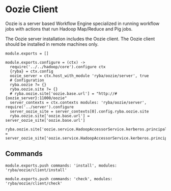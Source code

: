 
# Oozie Client

Oozie is a server based Workflow Engine specialized in running workflow jobs
with actions that run Hadoop Map/Reduce and Pig jobs.

The Oozie server installation includes the Oozie client. The Oozie client should
be installed in remote machines only.

    module.exports = []

    module.exports.configure = (ctx) ->
      require('../../hadoop/core').configure ctx
      {ryba} = ctx.config
      oozie_server = ctx.host_with_module 'ryba/oozie/server', true
      # Configuration
      ryba.oozie ?= {}
      ryba.oozie.site ?= {}
      # ryba.oozie.site['oozie.base.url'] = "http://#{oozie_server}:11000/oozie"
      server_contexts = ctx.contexts modules: 'ryba/oozie/server', require('../server').configure
      server_oozie_site = server_contexts[0].config.ryba.oozie.site
      ryba.oozie.site['oozie.base.url'] = server_oozie_site['oozie.base.url']
      ryba.oozie.site['oozie.service.HadoopAccessorService.kerberos.principal'] = server_oozie_site['oozie.service.HadoopAccessorService.kerberos.principal']

## Commands

    module.exports.push commands: 'install', modules: 'ryba/oozie/client/install'

    module.exports.push commands: 'check', modules: 'ryba/oozie/client/check'
